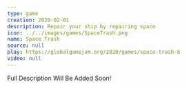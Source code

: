```yaml
---
type: game
creation: 2020-02-01
description: Repair your ship by repairing space
icon: ../../images/games/SpaceTrash.png
name: Space Trash
source: null
play: https://globalgamejam.org/2020/games/space-trash-6
video: null
---
```


Full Description Will Be Added Soon!
